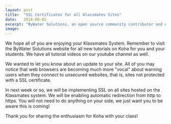 ```yaml
---
layout: post
title:  "SSL Certificates for all Klassmates Sites"
date:   2018-08-02
excerpt: "ByWater Solutions, an open source community contributor and America’s forefront provider of Koha support, announced today that since its roll out six months ago, 20 library schools are now using the Koha Klassmates program nationwide."
image:
---
```


We hope all of you are enjoying your Klassmates System. Remember to visit the ByWater Solutions website for all new tutorials on Koha for you and your students. We have all tutorial videos on our youtube channel as well.

We wanted to let you know about an update to your site. All of you may notice that web browsers are becoming much more "vocal" about warning users when they connect to unsecured websites, that is, sites not protected with a SSL certificate.

In next week or so, we will be implementing SSL on all sites hosted on the Klassmates system. We will be enabling automatic redirection from http to https. You will not need to do anything on your side, we just want you to be aware this is coming!

Thank you for sharing the enthusiasm for Koha with your class!

